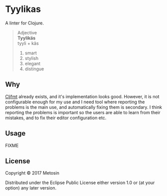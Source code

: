 # Tyylikas

A linter for Clojure.

> Adjective<br>
> **Tyylikäs**<br>
> tyyli + käs<br>
> 
> 1. smart
> 2. stylish
> 3. elegant
> 4. distingue

## Why

[Cljfmt](https://github.com/weavejester/cljfmt) already exists, and it's
implementation looks good. However, it is not configurable enough for
my use and I need tool where reporting the problems is the main use,
and automatically fixing them is secondary. I think reporting
the problems is important so the users are able to learn from their mistakes,
and to fix their editor configuration etc.

## Usage

FIXME

## License

Copyright © 2017 Metosin

Distributed under the Eclipse Public License either version 1.0 or (at
your option) any later version.
